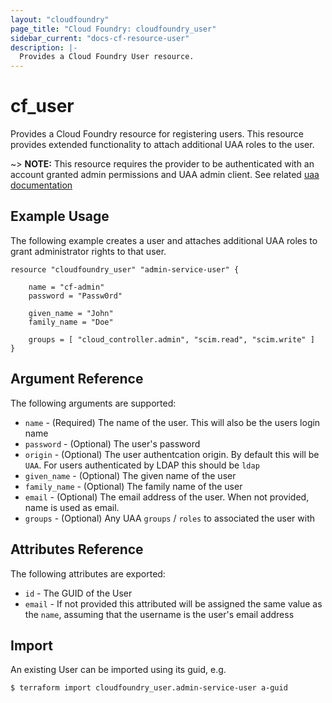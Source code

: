 ```yaml
---
layout: "cloudfoundry"
page_title: "Cloud Foundry: cloudfoundry_user"
sidebar_current: "docs-cf-resource-user"
description: |-
  Provides a Cloud Foundry User resource.
---
```


# cf\_user

Provides a Cloud Foundry resource for registering users. This resource provides extended 
functionality to attach additional UAA roles to the user.

~> **NOTE:** This resource requires the provider to be authenticated with an account granted admin permissions and UAA admin client. See related [uaa documentation](http://docs.cloudfoundry.org/uaa/uaa-user-management.html#creating-users) 

## Example Usage

The following example creates a user and attaches additional UAA roles to grant administrator rights to that user.

```
resource "cloudfoundry_user" "admin-service-user" {
    
    name = "cf-admin"
    password = "Passw0rd"
    
    given_name = "John"
    family_name = "Doe"

    groups = [ "cloud_controller.admin", "scim.read", "scim.write" ]
}
```

## Argument Reference

The following arguments are supported:

* `name` - (Required) The name of the user. This will also be the users login name
* `password` - (Optional) The user's password
* `origin` - (Optional) The user authentcation origin. By default this will be `UAA`. For users authenticated by LDAP this should be `ldap`
* `given_name` - (Optional) The given name of the user
* `family_name` - (Optional) The family name of the user
* `email` - (Optional) The email address of the user. When not provided, name is used as email.
* `groups` - (Optional) Any UAA `groups` / `roles` to associated the user with

## Attributes Reference

The following attributes are exported:

* `id` - The GUID of the User
* `email` - If not provided this attributed will be assigned the same value as the `name`, assuming that the username is the user's email address

## Import

An existing User can be imported using its guid, e.g.

```
$ terraform import cloudfoundry_user.admin-service-user a-guid
```
